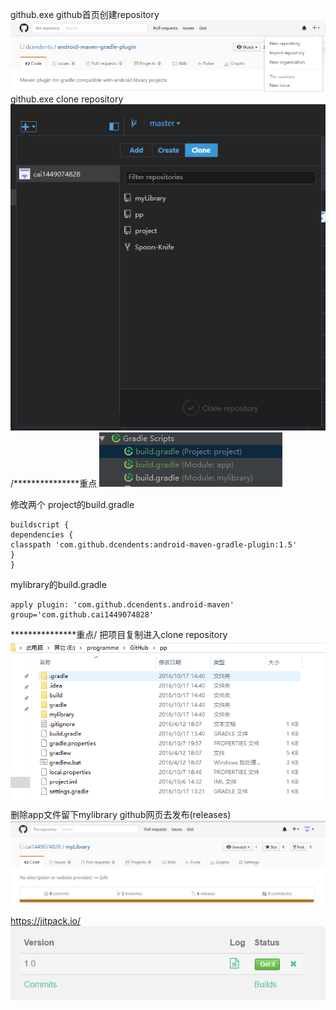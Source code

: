 github.exe
github首页创建repository
![enter description here][1]
 github.exe clone repository
![enter description here][2]
/***************重点
![enter description here][3]
 
 修改两个
project的build.gradle
```
buildscript {
dependencies {
classpath 'com.github.dcendents:android-maven-gradle-plugin:1.5'
}
}
```
mylibrary的build.gradle
```
apply plugin: 'com.github.dcendents.android-maven'
group='com.github.cai1449074828'
```
***************重点/
把项目复制进入clone repository
![enter description here][4]
 删除app文件留下mylibrary
github网页去发布(releases)
![enter description here][5]
 
https://jitpack.io/
 ![enter description here][6]
 


  [1]: ./images/1480485506405.jpg "1480485506405.jpg"
  [2]: ./images/1480485510356.jpg "1480485510356.jpg"
  [3]: ./images/1480485515866.jpg "1480485515866.jpg"
  [4]: ./images/1480485549821.jpg "1480485549821.jpg"
  [5]: ./images/1480485557320.jpg "1480485557320.jpg"
  [6]: ./images/1480485566573.jpg "1480485566573.jpg"